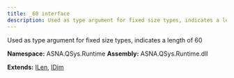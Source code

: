```yaml
---
title: _60 interface
description: Used as type argument for fixed size types, indicates a length of 60 
---
```


Used as type argument for fixed size types, indicates a length of 60 

**Namespace:** ASNA.QSys.Runtime
**Assembly:** ASNA.QSys.Runtime.dll

**Extends:** [ILen](/reference/runtime/qsys-runtime/i-len.html), [IDim](/reference/runtime/qsys-runtime/i-dim.html)
<br>
<br>
